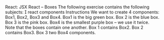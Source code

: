React: JSX
React – Boxes
The following exercise contains the following subjects:
 react components
Instructions
We want to create 4 components: Box1, Box2, Box3 and Box4.
Box1 is the big green box.
Box 2 is the blue box.
Box 3 is the pink box.
Box4 is the smallest purple box – we use it twice.
Note that the boxes contain one another.
Box 1 contains Box2.
Box 2 contains Box3.
Box 3 two Box4 components.
